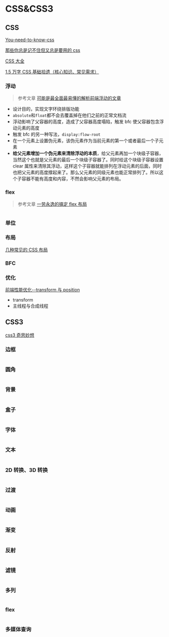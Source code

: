 # CSS&CSS3

## CSS

[You-need-to-know-css](https://lhammer.cn/You-need-to-know-css/#/zh-cn/)

[那些你总是记不住但又总是要用的 css](https://juejin.im/post/6869659680496041991)

[CSS 大全](https://css-tricks.com/almanac/)

[1.5 万字 CSS 基础拾遗（核心知识、常见需求）](https://mp.weixin.qq.com/s/fV5friirT_3Oemvaunjemw)

### 浮动

> 参考文章 [可能是最全面最易懂的解析前端浮动的文章](https://juejin.im/post/6844903689094692871)

- 设计目的，实现文字环绕排版功能
- `absolute`和`float`都不会去覆盖掉在他们之前的正常文档流
- 浮动影响了父容器的高度，造成了父容器高度塌陷，触发 bfc 使父容器包含浮动元素的高度
- 触发 bfc 的另一种写法，`display:flow-root`
- 在一个元素上设置伪元素，该伪元素作为当前元素的第一个或者最后一个子元素
- **给父元素增加一个伪元素来清除浮动的本质**，给父元素再加一个块级子容器，当然这个也就是父元素的最后一个块级子容器了。同时给这个块级子容器设置 clear 属性来清除其浮动，这样这个子容器就能排列在浮动元素的后面，同时也把父元素的高度撑起来了。那么父元素的同级元素也能正常排列了。所以这个子容器不能有高度和内容，不然会影响父元素的布局。

### flex

> 参考文章 [一劳永逸的搞定 flex 布局](https://juejin.im/post/6844903474774147086)

<p align="center" >
 <img :src="$withBase('/css/flex.png')" alt="" width="600px">
</p>

### 单位

### 布局

[几种常见的 CSS 布局](https://juejin.cn/post/6844903710070407182#heading-17)

### BFC

### 优化

[前端性能优化--transform 与 position](https://zhuanlan.zhihu.com/p/78230297)

- transform
- 主线程与合成线程

## CSS3

[css3 奇思妙想](http://chokcoco.github.io/magicCss/html/index.html)

### 边框

```css
```

### 圆角

```css
```

### 背景

```css
```

### 盒子

```css
```

### 字体

```css
```

### 文本

```css
```

### 2D 转换、3D 转换

```css
```

### 过渡

```css
```

### 动画

```css
```

### 渐变

```css
```

### 反射

```css
```

### 滤镜

```css
```

### 多列

```css
```

### flex

```css
```

### 多媒体查询

```css
```
